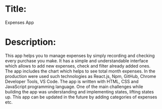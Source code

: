 # Title: 
Expenses App

# Description:
This app helps you to manage expenses by simply recording and checking every purchase you make. 
It has a simple and understandable interface which allows to add new expenses, check and filter already 
added ones. The app includes the chart which helps to see total month expenses. In the production were used 
such technologies as React.js, Npm, GitHub, Chrome Developer Tools, VS Code. The app is written with HTML, CSS 
and JavaScript programming language. One of the main challenges while building the app was understanding and implementing
states, lifting states up. This app can be updated in the future by adding categories of expenses etc.
